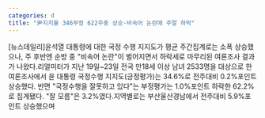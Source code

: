 ```yaml
---
categories: d
title: "尹지지율 346부정 622주중 상승·비속어 논란에 주말 하락"
---
```

[뉴스데일리]윤석열 대통령에 대한 국정 수행 지지도가 평균 주간집계로는 소폭 상승했으나, 주 후반엔 순방 중 "비속어 논란"이 벌어지면서 하락세로 마무리된 여론조사 결과가 나왔다.리얼미터가 지난 19일~23일 전국 만18세 이상 남녀 2533명을 대상으로 한 여론조사에서 윤 대통령 국정수행 지지도(긍정평가)는 34.6%로 전주대비 0.2%포인트 상승했다. 반면 "국정수행을 잘못하고 있다"는 부정평가는 1.0%포인트 하락한 62.2%로 집계됐다. "잘 모름"은 3.2%였다.지역별로는 부산울산경남에서 전주대비 5.9%포인트 상승했으며